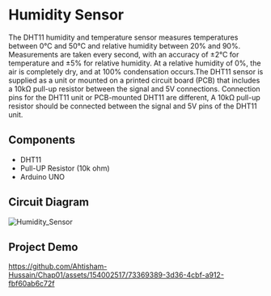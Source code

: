 # Humidity Sensor

The DHT11 humidity and temperature sensor measures temperatures between 0°C and 50°C and relative humidity between 20% and 90%. Measurements are taken every second, with an accuracy of ±2°C for temperature and ±5% for relative humidity. At a relative humidity of 0%, the air is completely dry, and at 100% condensation occurs.The DHT11 sensor is supplied as a unit or mounted on a printed circuit board (PCB) that includes a 10kΩ pull-up resistor between the signal and 5V connections. Connection pins for the DHT11 unit or PCB-mounted DHT11 are different, A 10kΩ pull-up resistor should be connected between the signal and 5V pins of the DHT11 unit.

## Components

- DHT11
- Pull-UP Resistor (10k ohm)
- Arduino UNO

## Circuit Diagram

![Humidity_Sensor](https://github.com/Ahtisham-Hussain/Chap01/assets/154002517/8bf6776d-f198-4ac8-a3ef-06132708855d)

## Project Demo

https://github.com/Ahtisham-Hussain/Chap01/assets/154002517/73369389-3d36-4cbf-a912-fbf60ab6c72f